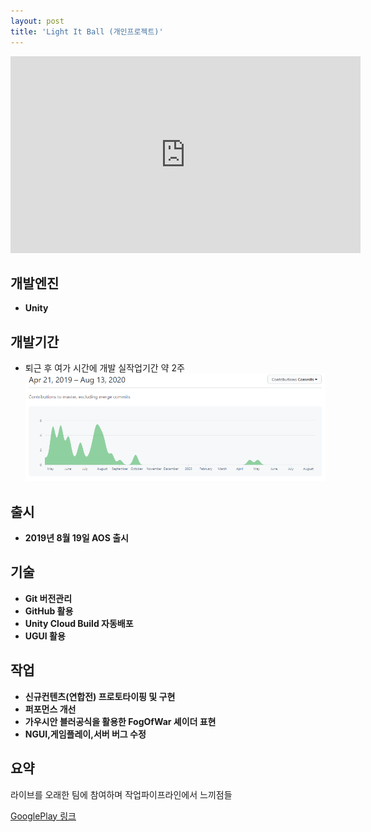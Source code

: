 ```yaml
---
layout: post
title: 'Light It Ball (개인프로젝트)'
---
```


<iframe width="560" height="315" src="https://www.youtube.com/embed/T98_c9EH3ug" frameborder="0" allow="accelerometer; autoplay; encrypted-media; gyroscope; picture-in-picture" allowfullscreen></iframe>

개발엔진
------
- **Unity**

개발기간
------
- 퇴근 후 여가 시간에 개발 실작업기간 약 2주
![LightItballCommint](/assets/LightItballCommint.PNG)

출시
------
- **2019년 8월 19일 AOS 출시**


기술
------
- **Git 버전관리**
- **GitHub 활용**
- **Unity Cloud Build 자동배포**
- **UGUI 활용**

작업
------
- **신규컨텐츠(연합전) 프로토타이핑 및 구현**
- **퍼포먼스 개선**
- **가우시안 블러공식을 활용한 FogOfWar 셰이더 표현**
- **NGUI,게임플레이,서버 버그 수정**

요약
------
라이브를 오래한 팀에 참여하며 작업파이프라인에서 느끼점들

[GooglePlay 링크](https://play.google.com/store/apps/details?id=com.PIGames.LightItBall)
